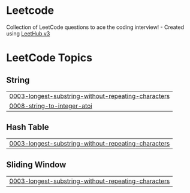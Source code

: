 # Leetcode
Collection of LeetCode questions to ace the coding interview! - Created using [LeetHub v3](https://github.com/raphaelheinz/LeetHub-3.0)

<!---LeetCode Topics Start-->
# LeetCode Topics
## String
|  |
| ------- |
| [0003-longest-substring-without-repeating-characters](https://github.com/EJustice1/Leetcode/tree/master/0003-longest-substring-without-repeating-characters) |
| [0008-string-to-integer-atoi](https://github.com/EJustice1/Leetcode/tree/master/0008-string-to-integer-atoi) |
## Hash Table
|  |
| ------- |
| [0003-longest-substring-without-repeating-characters](https://github.com/EJustice1/Leetcode/tree/master/0003-longest-substring-without-repeating-characters) |
## Sliding Window
|  |
| ------- |
| [0003-longest-substring-without-repeating-characters](https://github.com/EJustice1/Leetcode/tree/master/0003-longest-substring-without-repeating-characters) |
<!---LeetCode Topics End-->